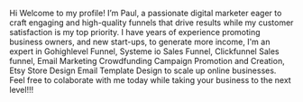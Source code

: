 Hi Welcome to my profile! I’m Paul, a passionate digital marketer eager to craft engaging and high-quality funnels that drive results while my customer satisfaction is my top priority. I have years of experience promoting business owners, and new start-ups, to generate more income, I'm an expert in Gohighlevel Funnel, Systeme io Sales Funnel, Clickfunnel Sales funnel, Email Marketing Crowdfunding Campaign Promotion and Creation, Etsy Store Design Email Template Design to scale up online businesses. Feel free to colaborate with me today while taking your business to the next level!!!
